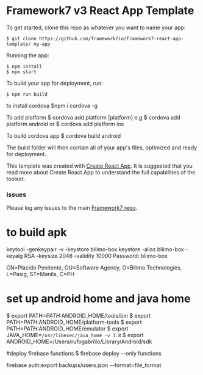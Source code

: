 # Framework7 v3 React App Template

To get started, clone this repo as whatever you want to name your app:

```
$ git clone https://github.com/framework7io/framework7-react-app-template/ my-app
```

Running the app:

```
$ npm install
$ npm start
```

To build your app for deployment, run:

```
$ npm run build
```

to install cordova
$npm i cordova -g

To add platform
$ cordova add platform [platform]
  e.g $ cordova add platform android or $ cordova add platform ios

To build cordova app
$ cordova build android

The build folder will then contain all of your app's files, optimized and ready for deployment.

This template was created with [Create React App](https://github.com/facebookincubator/create-react-app). It is suggested that you read more about Create React App to understand the full capabilities of the toolset.

### Issues

Please log any issues to the main [Framework7 repo](https://github.com/framework7io/framework7/issues).

  # to build apk
  keytool -genkeypair -v -keystore bliimo-box.keystore -alias bliimo-box -keyalg RSA -keysize 2048 -validity 10000
  Password: bliimo-box

  CN=Placido Penitente, OU=Software Agency, O=Bliimo Technologies, L=Pasig, ST=Manila, C=PH

  # set up android home and java home
  $ export PATH=$PATH:$ANDROID_HOME/tools/bin
  $ export PATH=$PATH:$ANDROID_HOME/platform-tools
  $ export PATH=$PATH:$ANDROID_HOME/emulator
  $ export JAVA_HOME=`/usr/libexec/java_home -v 1.8`
  $ export ANDROID_HOME=/Users/rufogabrillo/Library/Android/sdk

  #deploy firebase functions
  $ firebase deploy --only functions

  firebase auth:export backups/users.json --format=file_format